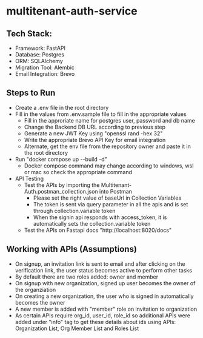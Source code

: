 # multitenant-auth-service

## Tech Stack:
- Framework: FastAPI
- Database: Postgres
- ORM: SQLAlchemy
- Migration Tool: Alembic
- Email Integration: Brevo

## Steps to Run 
- Create a .env file in the root directory
- Fill in the values from .env.sample file to fill in the appropriate values
  - Fill in the approriate name for postgres user, password and db name
  - Change the Backend DB URL according to previous step
  - Generate a new JWT Key using "openssl rand -hex 32"
  - Write the appropriate Brevo API Key for email integration
  - Alternate, get the env file from the repository owner and paste it in the root directory
- Run "docker compose up --build -d"
  - Docker compose command may change according to windows, wsl or mac so check the appropriate command
- API Testing
  - Test the APIs by importing the Multitenant-Auth.postman_collection.json into Postman
    - Please set the right value of baseUrl in Collection Variables
    - The token is sent via query parameter in all the apis and is set through collection.variable token 
    - When the signin api responds with access_token, it is automatically sets the collection.variable token
  - Test the APIs on Fastapi docs "http://localhost:8020/docs"
 
## Working with APIs (Assumptions)
- On signup, an invitation link is sent to email and after clicking on the verification link, the user status becomes active to perform other tasks
- By default there are two roles added: owner and member
- On signup with new organization, signed up user becomes the owner of the organziation
- On creating a new organization, the user who is signed in automatically becomes the owner
- A new member is added with "member" role on invitation to organization
- As certain APIs require org_id, user_id, role_id so additional APIs were added under "info" tag to get these details about ids using APIs: Organization List, Org Member List and Roles List
  
